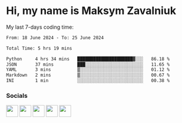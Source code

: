Hi, my name is Maksym Zavalniuk
========================================================================================================================================

My last 7-days coding time:
<!--START_SECTION:waka-->

```txt
From: 18 June 2024 - To: 25 June 2024

Total Time: 5 hrs 19 mins

Python     4 hrs 34 mins   █████████████████████▓░░░   86.18 %
JSON       37 mins         ███░░░░░░░░░░░░░░░░░░░░░░   11.65 %
YAML       3 mins          ▒░░░░░░░░░░░░░░░░░░░░░░░░   01.12 %
Markdown   2 mins          ▒░░░░░░░░░░░░░░░░░░░░░░░░   00.67 %
INI        1 min           ░░░░░░░░░░░░░░░░░░░░░░░░░   00.38 %
```

<!--END_SECTION:waka-->


### Socials

<p align="left"> <a href="https://www.dev.to/mezgoodle" target="_blank" rel="noreferrer"><img src="https://raw.githubusercontent.com/danielcranney/readme-generator/main/public/icons/socials/devdotto.svg" width="32" height="32" /></a> <a href="https://discord.com/users/mezgoodle" target="_blank" rel="noreferrer"><img src="https://raw.githubusercontent.com/danielcranney/readme-generator/main/public/icons/socials/discord.svg" width="32" height="32" /></a> <a href="https://www.github.com/mezgoodle" target="_blank" rel="noreferrer"><img src="https://raw.githubusercontent.com/danielcranney/readme-generator/main/public/icons/socials/github.svg" width="32" height="32" /></a> <a href="http://www.instagram.com/sylvenis" target="_blank" rel="noreferrer"><img src="https://raw.githubusercontent.com/danielcranney/readme-generator/main/public/icons/socials/instagram.svg" width="32" height="32" /></a> <a href="https://www.linkedin.com/in/maksym-zavalniuk-ba4a72193" target="_blank" rel="noreferrer"><img src="https://raw.githubusercontent.com/danielcranney/readme-generator/main/public/icons/socials/linkedin.svg" width="32" height="32" /></a></p>
